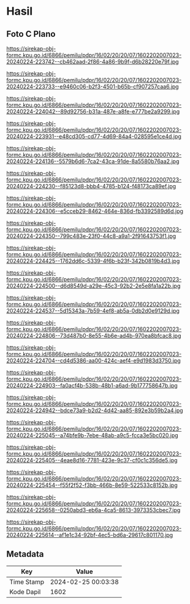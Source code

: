 # Hasil

## Foto C Plano

https://sirekap-obj-formc.kpu.go.id/6866/pemilu/pdpr/16/02/20/20/07/1602202007023-20240224-223742--cb462aad-2f86-4a86-9b9f-d6b28220e79f.jpg

https://sirekap-obj-formc.kpu.go.id/6866/pemilu/pdpr/16/02/20/20/07/1602202007023-20240224-223733--e9460c06-b2f3-4501-b65b-cf907257caa6.jpg

https://sirekap-obj-formc.kpu.go.id/6866/pemilu/pdpr/16/02/20/20/07/1602202007023-20240224-224042--89d92756-b31a-487e-a8fe-e777be2a9299.jpg

https://sirekap-obj-formc.kpu.go.id/6866/pemilu/pdpr/16/02/20/20/07/1602202007023-20240224-223931--e48cd305-cd77-4d69-84a4-028595e1ce4d.jpg

https://sirekap-obj-formc.kpu.go.id/6866/pemilu/pdpr/16/02/20/20/07/1602202007023-20240224-224136--5579b6d6-7ca2-43ca-91de-8a5580b76aa2.jpg

https://sirekap-obj-formc.kpu.go.id/6866/pemilu/pdpr/16/02/20/20/07/1602202007023-20240224-224230--f85123d8-bbb4-4785-b124-f48173ca89ef.jpg

https://sirekap-obj-formc.kpu.go.id/6866/pemilu/pdpr/16/02/20/20/07/1602202007023-20240224-224306--e5cceb29-8462-464e-836d-fb3392589d6d.jpg

https://sirekap-obj-formc.kpu.go.id/6866/pemilu/pdpr/16/02/20/20/07/1602202007023-20240224-224350--799c483e-23f0-44c8-a9a1-2f91643753f1.jpg

https://sirekap-obj-formc.kpu.go.id/6866/pemilu/pdpr/16/02/20/20/07/1602202007023-20240224-224425--1762dd6c-5339-4f6b-b23f-342b0819b4d3.jpg

https://sirekap-obj-formc.kpu.go.id/6866/pemilu/pdpr/16/02/20/20/07/1602202007023-20240224-224500--d6d8549d-a29e-45c3-92b2-2e5e8fa1a22b.jpg

https://sirekap-obj-formc.kpu.go.id/6866/pemilu/pdpr/16/02/20/20/07/1602202007023-20240224-224537--5d15343a-7b59-4ef8-ab5a-0db2d0e9129d.jpg

https://sirekap-obj-formc.kpu.go.id/6866/pemilu/pdpr/16/02/20/20/07/1602202007023-20240224-224806--73d487b0-8e55-4b6e-ad4b-970ea8bfcac8.jpg

https://sirekap-obj-formc.kpu.go.id/6866/pemilu/pdpr/16/02/20/20/07/1602202007023-20240224-224704--cd4d5386-aa00-424c-aef4-e9d1983d3750.jpg

https://sirekap-obj-formc.kpu.go.id/6866/pemilu/pdpr/16/02/20/20/07/1602202007023-20240224-224903--fa0acf4b-538b-48b1-a6ad-9b177758647b.jpg

https://sirekap-obj-formc.kpu.go.id/6866/pemilu/pdpr/16/02/20/20/07/1602202007023-20240224-224942--bdce73a9-b2d2-4d42-aa85-892e3b59b2a4.jpg

https://sirekap-obj-formc.kpu.go.id/6866/pemilu/pdpr/16/02/20/20/07/1602202007023-20240224-225045--a74bfe9b-7ebe-48ab-a9c5-fcca3e5bc020.jpg

https://sirekap-obj-formc.kpu.go.id/6866/pemilu/pdpr/16/02/20/20/07/1602202007023-20240224-225405--4eae8d16-7781-423e-9c37-cf0c1c356de5.jpg

https://sirekap-obj-formc.kpu.go.id/6866/pemilu/pdpr/16/02/20/20/07/1602202007023-20240224-225454--f55f2f52-f3bb-466b-8e59-522533c8152b.jpg

https://sirekap-obj-formc.kpu.go.id/6866/pemilu/pdpr/16/02/20/20/07/1602202007023-20240224-225658--0250abd3-eb6a-4ca5-8613-3973353cbec7.jpg

https://sirekap-obj-formc.kpu.go.id/6866/pemilu/pdpr/16/02/20/20/07/1602202007023-20240224-225614--af1e1c34-92bf-4ec5-bd6a-29617c801170.jpg


## Metadata

| Key        | Value               |
| ---------- | ------------------- |
| Time Stamp | 2024-02-25 00:03:38 |
| Kode Dapil | 1602                |



